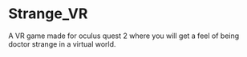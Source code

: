 # Strange_VR
 A VR game made for oculus quest 2 where you will get a feel of being doctor strange in a virtual world.
